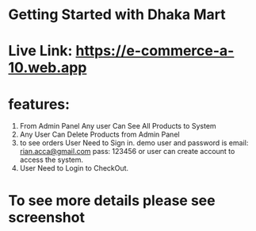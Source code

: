 # Getting Started with Dhaka Mart

# Live Link: https://e-commerce-a-10.web.app

# features: 

1. From Admin Panel Any user Can See All Products to System
2. Any User Can Delete Products from Admin Panel
3. to see orders User Need to Sign in. demo user and password is 
email: rian.acca@gmail.com
pass: 123456
or user can create account to access the system.
4. User Need to Login to CheckOut.

# To see more details please see screenshot
